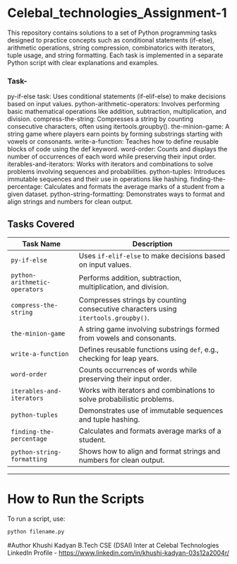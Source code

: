 # Celebal_technologies_Assignment-1
This repository contains solutions to a set of Python programming tasks designed to practice concepts such as conditional statements (if-else), arithmetic operations, string compression, combinatorics with iterators, tuple usage, and string formatting. Each task is implemented in a separate Python script with clear explanations and examples.

### Task-
py-if-else task: Uses conditional statements (if-elif-else) to make decisions based on input values. python-arithmetic-operators: Involves performing basic mathematical operations like addition, subtraction, multiplication, and division. compress-the-string: Compresses a string by counting consecutive characters, often using itertools.groupby(). the-minion-game: A string game where players earn points by forming substrings starting with vowels or consonants. write-a-function: Teaches how to define reusable blocks of code using the def keyword. word-order: Counts and displays the number of occurrences of each word while preserving their input order. iterables-and-iterators: Works with iterators and combinations to solve problems involving sequences and probabilities. python-tuples: Introduces immutable sequences and their use in operations like hashing. finding-the-percentage: Calculates and formats the average marks of a student from a given dataset. python-string-formatting: Demonstrates ways to format and align strings and numbers for clean output.

## Tasks Covered

| Task Name                  | Description                                                                 |
|---------------------------|-----------------------------------------------------------------------------|
| `py-if-else`              | Uses `if-elif-else` to make decisions based on input values.               |
| `python-arithmetic-operators` | Performs addition, subtraction, multiplication, and division.               |
| `compress-the-string`     | Compresses strings by counting consecutive characters using `itertools.groupby()`. |
| `the-minion-game`         | A string game involving substrings formed from vowels and consonants.      |
| `write-a-function`        | Defines reusable functions using `def`, e.g., checking for leap years.     |
| `word-order`              | Counts occurrences of words while preserving their input order.            |
| `iterables-and-iterators` | Works with iterators and combinations to solve probabilistic problems.     |
| `python-tuples`           | Demonstrates use of immutable sequences and tuple hashing.                 |
| `finding-the-percentage`  | Calculates and formats average marks of a student.                         |
| `python-string-formatting`| Shows how to align and format strings and numbers for clean output.        |

---
# How to Run the Scripts
To run a script, use:

```bash
python filename.py
```

#Author
Khushi Kadyan 
B.Tech CSE (DSAI)
Inter at Celebal Technologies
LinkedIn Profile - https://www.linkedin.com/in/khushi-kadyan-03s12a2004r/

